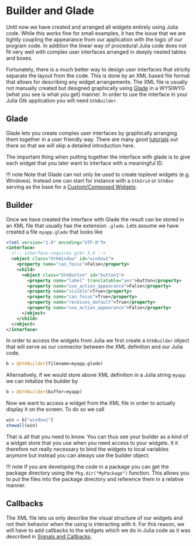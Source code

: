 # Builder and Glade

Until now we have created and arranged all widgets entirely using Julia code. While this works fine
for small examples, it has the issue that we are tightly coupling the appearance from our application
with the logic of our program code. In addition the linear way of procedural Julia code does not fit
very well with complex user interfaces arranged in deeply nested tables and boxes.

Fortunately, there is a much better way to design user interfaces that strictly separate the layout
from the code. This is done by an XML based file format that allows for describing any widget
arrangements. The XML file is usually not manually created but designed graphically using
[Glade](https://glade.gnome.org) in a WYSIWYG (what you see is what you get) manner. In order to use
the interface in your Julia Gtk application you will need `GtkBuilder`.

## Glade

Glade lets you create complex user interfaces by graphically arranging them together in a user
friendly way. There are many good [tutorials](https://wiki.gnome.org/action/show/Apps/Glade/Tutorials)
out there so that we will skip a detailed introduction here.

The important thing when putting together the interface with glade is to give each widget that you
later want to interface with a meaningful ID.

!!! note
    Note that Glade can not only be used to create toplevel widgets (e.g. Windows). Instead one can
    start for instance with a `GtkGrid` or `GtkBox` serving as the base for a [Custom/Composed Widgets](@ref).

## Builder

Once we have created the interface with Glade the result can be stored in an XML file that usually has
the extension `.glade`. Lets assume we have created a file `myapp.glade` that looks like

```xml
<?xml version="1.0" encoding="UTF-8"?>
<interface>
  <!-- interface-requires gtk+ 3.0 -->
  <object class="GtkWindow" id="window1">
    <property name="can_focus">False</property>
    <child>
      <object class="GtkButton" id="button1">
        <property name="label" translatable="yes">button</property>
        <property name="use_action_appearance">False</property>
        <property name="visible">True</property>
        <property name="can_focus">True</property>
        <property name="receives_default">True</property>
        <property name="use_action_appearance">False</property>
      </object>
    </child>
  </object>
</interface>
```

In order to access the widgets from Julia we first create a `GtkBuilder` object that will serve as our
connector between the XML definition and our Julia code.
```julia
b = @GtkBuilder(filename=myapp.glade)
```
Alternatively, if we would store above XML definition in a Julia string `myapp` we can initalize
the builder by
```julia
b = @GtkBuilder(buffer=myapp)
```
Now we want to access a widget from the XML file in order to actually display it on the screen. To do so
we call
```julia
win = b["window1"]
showall(win)
```
That is all that you need to know. You can thus see your builder as a kind of a widget store that you use
when you need access to your widgets. It it therefore not really necessary to bind the widgets to local
variables anymore but instead you can always use the builder object.

!!! note
    If you are developing the code in a package you can get the package directory using the `Pkg.dir("MyPackage")`
    function. This allows you to put the files into the package directory and reference them in a relative manner.

## Callbacks

The XML file lets us only describe the visual structure of our widgets and not their behavior when the using
is interacting with it. For this reason, we will have to add callbacks to the widgets which we do in Julia code
as it was described in [Signals and Callbacks](@ref).
